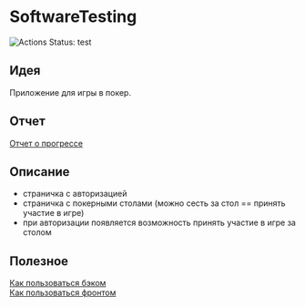 # SoftwareTesting

![Actions Status: test](https://github.com/TayaPenskaya/SoftwareTesting/workflows/node.js.yml/badge.svg)

## Идея

Приложение для игры в покер.

## Отчет

[Отчет о прогрессе](./REPORT.md)

## Описание

* страничка с авторизацией
* страничка с покерными столами (можно сесть за стол == принять участие в игре)
* при авторизации появляется возможность принять участие в игре за столом

## Полезное

[Как пользоваться бэком](./api/README.md) \
[Как пользоваться фронтом](./client/README.md)

